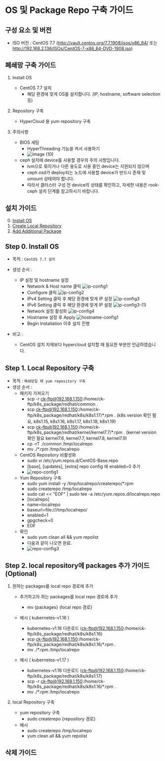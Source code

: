 # OS 및 Package Repo 구축 가이드

## 구성 요소 및 버전
* ISO 버전 : CentOS 7.7 (http://vault.centos.org/7.7.1908/isos/x86_64/ 또는 http://192.168.2.136/ISOs/CentOS-7-x86_64-DVD-1908.iso)

## 폐쇄망 구축 가이드
1. Install OS
    * CentOS 7.7 설치
	    * 해당 환경에 맞게 OS를 설치합니다. (IP, hostname, software selection 등)		 

2. Repository 구축
    * HyperCloud 용 yum repository 구축
	    
3. 주의사항
    * BIOS 세팅
        * HyperThreading 기능을 켜서 사용하기
		* ![image (10)](https://user-images.githubusercontent.com/45585638/106423281-79bfec80-64a3-11eb-97da-b4f01aeeba43.png)
    * ceph 설치에 device를 사용할 경우의 주의 사항입니다.
        * lvm으로 묶이거나 다른 용도로 사용 중인 device는 지원되지 않으며
        * ceph osd가 deploy되는 노드에 사용할 device가 반드시 존재 및 umount 상태여야 합니다.
        * 따라서 클러스터 구성 전 device의 상태를 확인하고, 자세한 내용은 rook-ceph 설치 단계를 참고하시기 바랍니다.

## 설치 가이드
0. [Install OS](#step-0-install-os)
1. [Create Local Repository](#step-1-local-repository-%EA%B5%AC%EC%B6%95)
2. [Add Additional Package](#step-2-local-repository%EC%97%90-packages-%EC%B6%94%EA%B0%80-%EA%B0%80%EC%9D%B4%EB%93%9C-optional)

## Step 0. Install OS
* 목적 : `CentOS 7.7 설치`
* 생성 순서 :     
    * IP 설정 및 hostname 설정
	    * Network & Host name 클릭
		    ![ip-config1](/figure/network-host-select.png)
      * Configure 클릭
        ![ip-config2](/figure/configure.png)
      * IPv4 Setting 클릭 후 해당 환경에 맞게 IP 설정
        ![ip-config3](/figure/ipv4.png)
      * IPv6 Setting 클릭 후 해당 환경에 맞게 IP 설정
        ![ip-config3-(1)](/figure/ipv6.jpg)
      * Network 설정 활성화
        ![ip-config4](/figure/network-enable.png)
      * Hostname 설정 후 Apply
        ![hostname-config1](/figure/hostname.png)
      * Begin Installation 이후 설치 진행
        
* 비고 :
    * CentOS 설치 자체보다 hypercloud 설치할 때 필요한 부분만 언급하였습니다.    

## Step 1. Local Repository 구축
* 목적 : `폐쇄망일 때 yum repository 구축`
* 생성 순서 : 
    * 패키지 가져오기
      * scp -r ck-ftp@192.168.1.150:/home/ck-ftp/k8s_package/redhat/common .
      * scp ck-ftp@192.168.1.150:/home/ck-ftp/k8s_package/redhat/k8s/k8s1.17/*.rpm . (k8s version 확인 필요, k8s1.15, k8s1.16, k8s1.17, k8s1.18, k8s1.19)     
      * scp ck-ftp@192.168.1.150:/home/ck-ftp/k8s_package/redhat/kernel/kernel7.7/*.rpm . (kernel version 확인 필요 kernel7.6, kernel7.7, kernel7.8, kernel7.9)
      * cp -rT ./common /tmp/localrepo
      * mv ./*.rpm /tmp/localrepo
    * CentOS Repository 비활성화
      * sudo vi /etc/yum.repos.d/CentOS-Base.repo
      * [base], [updates], [extra] repo config 에 enabled=0 추가
      * ![repo-config1](/figure/centos-config.png)
    * Yum Repository 구축
      * sudo yum install -y /tmp/localrepo/createrepo/*.rpm
      * sudo createrepo /tmp/localrepo
      * sudo cat << "EOF" | sudo tee -a /etc/yum.repos.d/localrepo.repo
      * [localrepo]
      * name=localrepo
      * baseurl=file:///tmp/localrepo/
      * enabled=1
      * gpgcheck=0
      * EOF
    * 확인
      * sudo yum clean all && yum repolist
      * 다음과 같이 나오면 완료.
      * ![repo-config3](/figure/fin.png)

## Step 2. local repository에 packages 추가 가이드 (Optional)

1. 원하는 packages를 local repo 경로에 추가
    * 추가하고자 하는 packages를 local repo 경로에 추가
	    * mv {packages} {local repo 경로}		 

    * 예시 ( kubernetes-v1.16 )    
    	    
	    * kubernetes-v1.16 다운로드 (ck-ftp@192.168.1.150:/home/ck-ftp/k8s_package/redhat/k8s/k8s1.16)  		
	    * scp ck-ftp@192.168.1.150:/home/ck-ftp/k8s_package/redhat/k8s/k8s1.16/*.rpm . 		
	    * mv ./*.rpm /tmp/localrepo
    
    * 예시 ( kubernetes-v1.17 )    
    	    
	    * kubernetes-v1.16 다운로드 (ck-ftp@192.168.1.150:/home/ck-ftp/k8s_package/redhat/k8s/k8s1.17)   		
	    * scp -r ck-ftp@192.168.1.150:/home/ck-ftp/k8s_package/redhat/k8s/k8s1.16/*.rpm . 		
	    * mv ./*.rpm /tmp/localrepo 
	    
2. local Repository 구축
    * yum repository 구축
	    * sudo createrepo {repository 경로}	    
    * 예시
	    * sudo createrepo /tmp/localrepo
	    * yum clean all && yum repolist




## 삭제 가이드
